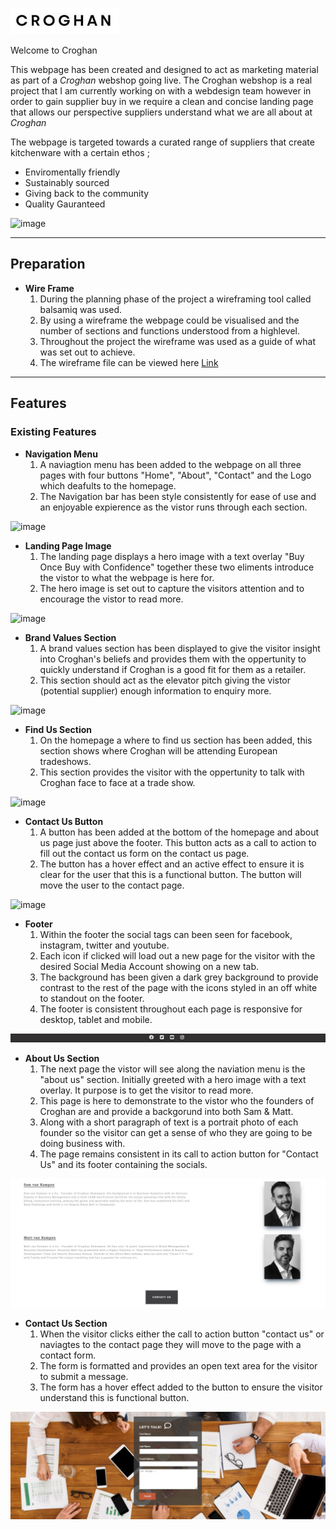 ![Croghan logo](/assets/images/Croghan_Logo_white_v2.jpg)

Welcome to Croghan

This webpage has been created and designed to act as marketing material as part of a *Croghan* webshop going live.
The Croghan webshop is a real project that I am currently working on with a webdesign team however in order to gain supplier buy in we require a clean and concise landing page that allows our perspective suppliers understand what we are all about at *Croghan*

The webpage is targeted towards a curated range of suppliers that create kitchenware with a certain ethos ;

- Enviromentally friendly
- Sustainably sourced
- Giving back to the community
- Quality Gauranteed

![image](https://user-images.githubusercontent.com/64638313/153774441-3efc4075-b7e0-4444-83ac-d69265ecf37d.png)

---

## Preparation

- **Wire Frame**
    1. During the planning phase of the project a wireframing tool called balsamiq was used. 
    2. By using a wireframe the webpage could be visualised and the number of sections and functions understood from a highlevel.
    3. Throughout the project the wireframe was used as a guide of what was set out to achieve.
    4. The wireframe file can be viewed here [Link](../croghan/assets/wireframe/Croghan_wire_frame_v1.bmpr)



---

## Features

### Existing Features

- **Navigation Menu**
    1. A naviagtion menu has been added to the webpage on all three pages with four buttons "Home", "About", "Contact" and the Logo which deafults to the homepage.
    2. The Navigation bar has been style consistently for ease of use and an enjoyable expierence as the vistor runs through each section.

![image](https://user-images.githubusercontent.com/64638313/153779223-260c364c-43cd-4f03-94c9-0cfd7fd3aae4.png)

- **Landing Page Image**
    1. The landing page displays a hero image with a text overlay "Buy Once Buy with Confidence" together these two eliments introduce the vistor to what the webpage is here for. 
    2. The hero image is set out to capture the visitors attention and to encourage the vistor to read more.

![image](https://user-images.githubusercontent.com/64638313/153779481-6220f6db-d4a6-4679-abc2-d49df71a8cda.png)

- **Brand Values Section**
    1. A brand values section has been displayed to give the visitor insight into Croghan's beliefs and provides them with the oppertunity to quickly understand if Croghan is a good fit for them as a retailer.
    2. This section should act as the elevator pitch giving the vistor (potential supplier) enough information to enquiry more.

![image](https://user-images.githubusercontent.com/64638313/153779672-db971c94-e12d-47db-90ef-3ed092813ca0.png)

- **Find Us Section**
    1. On the homepage a where to find us section has been added, this section shows where Croghan will be attending European tradeshows.
    2. This section provides the visitor with the oppertunity to talk with Croghan face to face at a trade show.

![image](https://user-images.githubusercontent.com/64638313/153779953-d18ab3d6-9766-490d-bc7d-3aa0511ed19c.png)


- **Contact Us Button**
    1. A button has been added at the bottom of the homepage and about us page just above the footer. This button acts as a call to action to fill out the contact us form on the contact us page. 
    2. The button has a hover effect and an active effect to ensure it is clear for the user that this is a functional button. The button will move the user to the contact page.

![image](https://user-images.githubusercontent.com/64638313/153780049-f8d53b9e-9406-483f-ad57-c3acfa2e8236.png)


- **Footer**
    1. Within the footer the social tags can been seen for facebook, instagram, twitter and youtube. 
    2. Each icon if clicked will load out a new page for the visitor with the desired Social Media Account showing on a new tab.
    3. The background has been given a dark grey background to provide contrast to the rest of the page with the icons styled in an off white to standout on the footer.
    4. The footer is consistent throughout each page is responsive for desktop, tablet and mobile.

![image](./assets/images/footer.JPG)

- **About Us Section**
    1. The next page the vistor will see along the naviation menu is the "about us" section. Initially greeted with a hero image with a text overlay. It purpose is to get the visitor to read more.
    2. This page is here to demonstrate to the vistor who the founders of Croghan are and provide a backgorund into both Sam & Matt.
    3. Along with a short paragraph of text is a portrait photo of each founder so the visitor can get a sense of who they are going to be doing business with.
    4. The page remains consistent in its call to action button for "Contact Us" and its footer containing the socials.

![image](./assets/images/about_us_snip.JPG)

- **Contact Us Section**
    1. When the visitor clicks either the call to action button "contact us" or naviagtes to the contact page they will move to the page with a contact form.
    2. The form is formatted and provides an open text area for the visitor to submit a message.
    3. The form has a hover effect added to the button to ensure the visitor understand this is functional button.

![image](./assets/images/contact_snip.JPG)